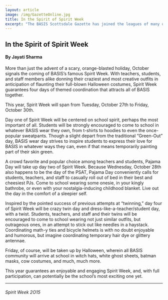 ```yaml
---
layout: article
image: /img/GazetteOnline.jpg
title: In the Spirit of Spirit Week
excerpt: "The BASIS Scottsdale Gazette has joined the leagues of many of the world’s biggest newspaper publications embracing technological advances with open arms. Yes, that’s right. The BASIS Scottsdale Gazette is going online."
---
```


<h2>In the Spirit of Spirit Week</h2>
<h4>By Jayati Sharma</h4>

More than just the advent of a scary, orange-blasted holiday, October signals the coming of BASIS’s famous Spirit Week. With teachers, students, and staff members alike donning their craziest and most creative outfits in anticipation of flaunting their full-blown Halloween costumes, Spirit Week guarantees four days of themed coordination that attracts all of BASIS together.

This year, Spirit Week will span from Tuesday, October 27th to Friday, October 30th.

Day one of Spirit Week will be centered on school spirit, perhaps the most important of all. Students will be strongly encouraged to come to school in whatever BASIS wear they own, from t-shirts to hoodies to even the once-popular sweatpants. Though a slight depart from the traditional “Green-Out” day, BASIS wear day strives to inspire students to express their love for BASIS in whatever ways they can, even if that means temporarily painting part of their skin green. 

A crowd favorite and popular choice among teachers and students, Pajama Day will take up day two of Spirit Week. Because Wednesday, October 28th also happens to be the day of the PSAT, Pajama Day conveniently calls for students, teachers, and staff to casually roll out of bed in their best and cheesiest PJs. Come to school wearing some onesie, in your kingly bathrobe, or even with your nostalgia-inducing childhood blanket. Live out the day in the comfort of a sleepier self. 

Inspired by the pointed success of previous attempts at “twinning,” day four of Spirit Week will be crazy twin day and dress-like-a-teacher/student day, with a twist. Students, teachers, and staff and their twins will be encouraged to come to school wearing not just similar outfits, but outrageous ones, in an attempt to stick out like needles in a haystack. Coordinating math-y ties and bicycle helmets is with no doubt enjoyable and humorous, but imagine coordinating temporary hair dye or glittery antennae.

Friday, of course, will be taken up by Halloween, wherein all BASIS community will arrive at school in witch hats, white ghost sheets, batman masks, cow costumes, and much, much more.

This year guarantees an enjoyable and engaging Spirit Week, and, with full participation, can potentially be the school’s most exciting one yet.


<hr style="border-color:#7D7D7D;height:0.5px;">

<h6>Spirit Week 2O15</h6>
